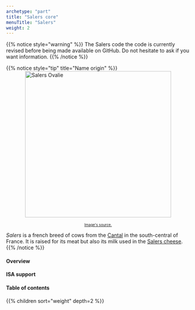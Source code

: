 ```yaml
---
archetype: "part"
title: "Salers core"
menuTitle: "Salers"
weight: 2
---
```


{{% notice style="warning" %}}
The Salers code the code is currently revised before being made available on GitHub.
Do not hesitate to ask if you want information.
{{% /notice %}}

{{% notice style="tip" title="Name origin" %}}
<img src="/img/salers-ovalie.png" alt="Salers Ovalie" style="width: 400px; display: block; margin: 0 auto;">
 
<div style="text-align: center; font-size: 10px;"> 
  <a href="https://www.salon-agriculture.com/A-voir-sur-le-salon/La-vache-egerie/Decouvrez-la-vache-egerie-2023/OVALIE">Image's source.</a>
</div>

*Salers* is a french breed of cows from the [Cantal](https://www.cantal.fr/) in the south-central of France. It is raised for its meat but also its milk used in  the [Salers cheese](https://www.aop-salers.com/).
{{% /notice %}}


#### Overview

#### ISA support

#### Table of contents

{{% children sort="weight" depth=2 %}}